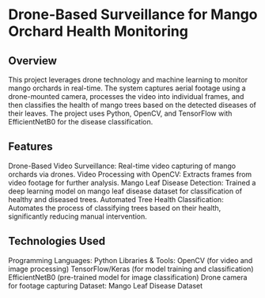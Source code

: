 # Drone-Based Surveillance for Mango Orchard Health Monitoring
## Overview
This project leverages drone technology and machine learning to monitor mango orchards in real-time. The system captures aerial footage using a drone-mounted camera, processes the video into individual frames, and then classifies the health of mango trees based on the detected diseases of their leaves. The project uses Python, OpenCV, and TensorFlow with EfficientNetB0 for the disease classification.

## Features
Drone-Based Video Surveillance: Real-time video capturing of mango orchards via drones.
Video Processing with OpenCV: Extracts frames from video footage for further analysis.
Mango Leaf Disease Detection: Trained a deep learning model on mango leaf disease dataset for classification of healthy and diseased trees.
Automated Tree Health Classification: Automates the process of classifying trees based on their health, significantly reducing manual intervention.
## Technologies Used
Programming Languages: Python
Libraries & Tools:
OpenCV (for video and image processing)
TensorFlow/Keras (for model training and classification)
EfficientNetB0 (pre-trained model for image classification)
Drone camera for footage capturing
Dataset: Mango Leaf Disease Dataset

